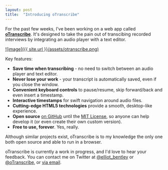 ```yaml
---
layout: post
title:  "Introducing oTranscribe"
---
```


For the past few weeks, I've been working on a web app called **[oTranscribe](http://otranscribe.com/)**. It's designed to take the pain out of transcibing recorded interviews by integrating an audio player with a text editor.

[![image]({{ site.url }}/assets/otranscribe.png)](http://otranscribe.com/)

Key features:
- **Save time when transcribing** - no need to switch between an audio player and text editor.
- **Never lose your work** - your transcript is automatically saved, even if you close the window.
- **Convenient keyboard controls** to pause/resume, skip forward/back and even insert a timestamp.
- **Interactive timestamps** for swift navigation around audio files.
- **Cutting-edge HTML5 technologies** provide a smooth, desktop-like experience.
- **Open source** [on GitHub](http://github.com/otranscribe/otranscribe) until the [MIT License](http://opensource.org/licenses/MIT), so anyone can help develop it (or even create their own custom version).
- **Free to use, forever**. Yes, really.

Although similar projects exist, oTranscribe is to my knowledge the only one both open source and able to run in a browser.

oTranscribe is currently a work in progress, and I'd love to hear your feedback. You can contact me on Twitter at [@elliot_bentley](http://twitter.com/elliot_bentley) or [@oTranscribe](http://twitter.com/oTranscribe), or <a href="mailto:mail@elliotbentley.com?subject=oTranscribe">via email</a>.